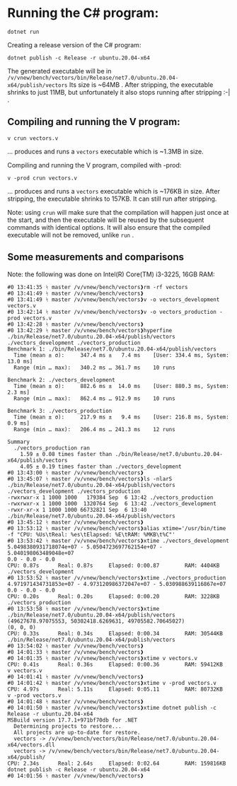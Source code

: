 # Running the C# program:

```
dotnet run
```

Creating a release version of the C# program:

```
dotnet publish -c Release -r ubuntu.20.04-x64
```

The generated executable will be in
`/v/vnew/bench/vectors/bin/Release/net7.0/ubuntu.20.04-x64/publish/vectors`
Its size is ~64MB . After stripping, the executable shrinks to just 11MB,
but unfortunately it also stops running after stripping :-| .

## Compiling and running the V program:

```
v crun vectors.v
```

... produces and runs a `vectors` executable which is ~1.3MB in size.

Compiling and running the V program, compiled with -prod:

```
v -prod crun vectors.v
```

... produces and runs a `vectors` executable which is ~176KB in size.
After stripping, the executable shrinks to 157KB. It can still run after
stripping.

Note: using `crun` will make sure that the compilation will happen just
once at the start, and then the executable will be reused by the subsequent
commands with identical options. It will also ensure that the compiled
executable will not be removed, unlike `run` .

## Some measurements and comparisons

Note: the following was done on Intel(R) Core(TM) i3-3225, 16GB RAM:

```
#0 13:41:35 ᛋ master /v/vnew/bench/vectors❱rm -rf vectors
#0 13:41:49 ᛋ master /v/vnew/bench/vectors❱
#0 13:41:49 ᛋ master /v/vnew/bench/vectors❱v -o vectors_development vectors.v
#0 13:42:14 ᛋ master /v/vnew/bench/vectors❱v -o vectors_production -prod vectors.v
#0 13:42:28 ᛋ master /v/vnew/bench/vectors❱
#0 13:42:29 ᛋ master /v/vnew/bench/vectors❱hyperfine ./bin/Release/net7.0/ubuntu.20.04-x64/publish/vectors ./vectors_development ./vectors_production
Benchmark 1: ./bin/Release/net7.0/ubuntu.20.04-x64/publish/vectors
  Time (mean ± σ):     347.4 ms ±   7.4 ms    [User: 334.4 ms, System: 13.0 ms]
  Range (min … max):   340.2 ms … 361.7 ms    10 runs

Benchmark 2: ./vectors_development
  Time (mean ± σ):     882.6 ms ±  14.0 ms    [User: 880.3 ms, System: 2.3 ms]
  Range (min … max):   862.4 ms … 912.9 ms    10 runs

Benchmark 3: ./vectors_production
  Time (mean ± σ):     217.9 ms ±   9.4 ms    [User: 216.8 ms, System: 0.9 ms]
  Range (min … max):   206.4 ms … 241.3 ms    12 runs

Summary
  ./vectors_production ran
    1.59 ± 0.08 times faster than ./bin/Release/net7.0/ubuntu.20.04-x64/publish/vectors
    4.05 ± 0.19 times faster than ./vectors_development
#0 13:43:00 ᛋ master /v/vnew/bench/vectors❱
#0 13:45:07 ᛋ master /v/vnew/bench/vectors❱ls -nlarS ./bin/Release/net7.0/ubuntu.20.04-x64/publish/vectors ./vectors_development ./vectors_production
-rwxrwxr-x 1 1000 1000   179384 Sep  6 13:42 ./vectors_production
-rwxrwxr-x 1 1000 1000  1320764 Sep  6 13:42 ./vectors_development
-rwxr-xr-x 1 1000 1000 66732821 Sep  6 13:40 ./bin/Release/net7.0/ubuntu.20.04-x64/publish/vectors
#0 13:45:12 ᛋ master /v/vnew/bench/vectors❱
#0 13:53:12 ᛋ master /v/vnew/bench/vectors❱alias xtime='/usr/bin/time -f "CPU: %Us\tReal: %es\tElapsed: %E\tRAM: %MKB\t%C"'
#0 13:53:42 ᛋ master /v/vnew/bench/vectors❱xtime ./vectors_development
5.0498380931718074e+07 - 5.0504723697762154e+07 - 5.040198063489048e+07
0.0 - 0.0 - 0.0
CPU: 0.87s      Real: 0.87s     Elapsed: 0:00.87        RAM: 4404KB     ./vectors_development
#0 13:53:52 ᛋ master /v/vnew/bench/vectors❱xtime ./vectors_production
4.971971434731853e+07 - 4.973120986372047e+07 - 5.030988639116867e+07
0.0 - 0.0 - 0.0
CPU: 0.20s      Real: 0.20s     Elapsed: 0:00.20        RAM: 3228KB     ./vectors_production
#0 13:53:58 ᛋ master /v/vnew/bench/vectors❱xtime ./bin/Release/net7.0/ubuntu.20.04-x64/publish/vectors
(49627678.97075553, 50302418.6269631, 49705582.70645027)
(0, 0, 0)
CPU: 0.33s      Real: 0.34s     Elapsed: 0:00.34        RAM: 30544KB    ./bin/Release/net7.0/ubuntu.20.04-x64/publish/vectors
#0 13:54:02 ᛋ master /v/vnew/bench/vectors❱
#0 14:01:33 ᛋ master /v/vnew/bench/vectors❱
#0 14:01:35 ᛋ master /v/vnew/bench/vectors❱xtime v vectors.v
CPU: 0.41s      Real: 0.36s     Elapsed: 0:00.36        RAM: 59412KB    v vectors.v
#0 14:01:41 ᛋ master /v/vnew/bench/vectors❱
#0 14:01:42 ᛋ master /v/vnew/bench/vectors❱xtime v -prod vectors.v
CPU: 4.97s      Real: 5.11s     Elapsed: 0:05.11        RAM: 80732KB    v -prod vectors.v
#0 14:01:48 ᛋ master /v/vnew/bench/vectors❱
#0 14:01:50 ᛋ master /v/vnew/bench/vectors❱xtime dotnet publish -c Release -r ubuntu.20.04-x64
MSBuild version 17.7.1+971bf70db for .NET
  Determining projects to restore...
  All projects are up-to-date for restore.
  vectors -> /v/vnew/bench/vectors/bin/Release/net7.0/ubuntu.20.04-x64/vectors.dll
  vectors -> /v/vnew/bench/vectors/bin/Release/net7.0/ubuntu.20.04-x64/publish/
CPU: 2.34s      Real: 2.64s     Elapsed: 0:02.64        RAM: 159816KB   dotnet publish -c Release -r ubuntu.20.04-x64
#0 14:01:56 ᛋ master /v/vnew/bench/vectors❱
```
